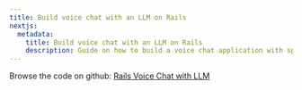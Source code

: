 ```yaml
---
title: Build voice chat with an LLM on Rails
nextjs:
  metadata:
    title: Build voice chat with an LLM on Rails
    description: Guide on how to build a voice chat application with speech to text, text to speech, and a large language model using the Sublayer gem.
---
```


Browse the code on github: [Rails Voice Chat with LLM](https://github.com/sublayerapp/rails_llm_voice_chat_example)
